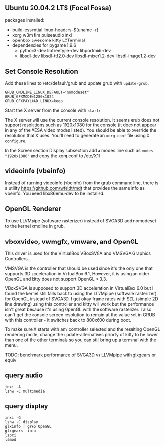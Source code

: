 ## Ubuntu 20.04.2 LTS (Focal Fossa)
packages installed:
- build-essential linux-headers-$(uname -r)
- xorg w3m fim pulseaudio inxi
- openbox awesome kitty LXTerminal
- dependencies for pygame 1.9.6
    - python3-dev libfreetype-dev libportmidi-dev
    - libsdl-dev libsdl-ttf2.0-dev libsdl-mixer1.2-dev libsdl-image1.2-dev

## Set Console Resolution
Add these lines to /etc/default/grub and update grub with `update-grub`.
```
GRUB_CMDLINE_LINUX_DEFAULT="nomodeset"
GRUB_GFXMODE=1280x1024
GRUB_GFXPAYLOAD_LINUX=keep
```

Start the X server from the console with `startx`

The X server will use the current console resolution. It seems grub does not 
support resolutions such as 1920x1080 for the console (it does not appear
in any of the VESA video modes listed). You should be able to override the
resolution that X uses. You'll need to generate an `xorg.conf` file using
`X -configure`.

In the Screen section Display subsection add a modes line such as
`modes "1920x1080"` and copy the xorg.conf to /etc/X11

## videoinfo (vbeinfo)
Instead of running videoinfo (vbeinfo) from the grub command line, there is a
utility https://github.com/wfeldt/mdt that provides the same info as vbeinfo.
You need libx86emu-dev to be installed.

## OpenGL Renderer
To use LLVMpipe (software rasterizer) instead of SVGA3D add nomodeset to the
kernel cmdline in grub.

## vboxvideo, vwmgfx, vmware, and OpenGL
This driver is used for the VirtualBox VBoxSVGA and VMSVGA Graphics
Controllers.

VMSVGA is the controller that should be used since it's the only one that
supports 3D acceleration in VirtualBox 6.1, However, it is using an older
OpenGL and kitty does not support OpenGL < 3.3.

VBoxSVGA is supposed to support 3D acceleration in VirtualBox 6.0 but I found
the kernel still falls back to using the LLVMpipe (software rasterizer) for
OpenGL instead of SVGA3D. I got okay frame rates with SDL (simple 2D line
drawing) using this controller and kitty will work but the performance isn't
great because it's using OpenGL with the software rasterizer. I also can't
get the console screen resolution to remain at the value set in GRUB with
this controller - it switches back to 800x600 during boot.

To make sure X starts with any controller selected and the resulting OpenGL
rendering mode, change the update-alternatives priorty of kitty to be lower
than one of the other terminals so you can still bring up a terminal with the
menu.

TODO: benchmark performance of SVGA3D vs LLVMpipe with glxgears or equiv

## query audio
```
inxi -A
lshw -C multimedia
```
## query display
```
inxi -G
lshw -C display
glxinfo | grep OpenGL
glxgears -info
lspci
lsmod
```
